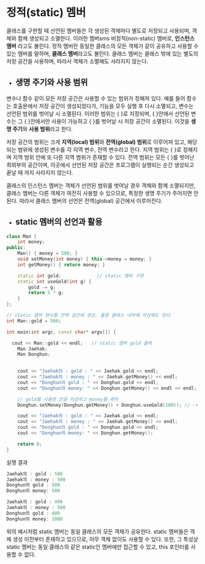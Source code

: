 # 정적(static) 멤버


클래스를 구현할 때 선언된 멤버들은 각 생성된 객체마다 별도로 저장되고 사용되며, 객체와 함께 생성되고 소멸한다. 이러한 멤버sms 비정적(non-static) 멤버로, **인스턴스 멤버** 라고도
불린다. 정적 멤버란 동일한 클래스의 모든 객체가 같이 공유하고 사용할 수 있는 멤버를 말하며, **클래스 멤버**라고도 불린다. 클래스 멤버는 클래스 밖에 있는 별도의 저장 공간을 사용하며, 
따라서 객체가 소멸해도 사라지지 않는다.

+ ## 생명 주기와 사용 범위

변수나 함수 같이 모든 저장 공간은 사용할 수 있는 범위가 정해져 있다. 예를 들어 함수는 호출문에서 저장 공간이 생성되었다가, 기능을 모두 실행 후 다시 소멸되고, 변수는
선언된 범위를 벗어날 시 소멸된다. 이러한 범위는 { }로 지정되며, { }안에서 선언된 변수는 그 { }안에서만 사용이 가능하고
{ }를 벗어날 시 저장 공간이 소멸된다. 이것을 **생명 주기**와 **사용 범위**라고 한다. 

저장 공간의 범위는 크게 **지역(local) 범위**와 **전역(global) 범위**로 이루어져 있고, 해당되는 범위에 생성된 변수를 각 지역 변수, 전역 변수라고 한다.
지역 범위는 { }로 정해지며 지역 범위 안에 또 다른 지역 범위가 존재할 수 있다. 전역 범위는 모든 { }를 벗어난 최외부의 공간이며, 이곳에서 선언된 저장 공간은
프로그램이 실행되는 순간 생성되고 끝날 때 까지 사라지지 않는다.


클래스의 인스턴스 멤버는 객체가 선언된 범위를 벗어날 경우 객체와 함께 소멸되지만, 클래스 멤버는 다른 객체가 여전히 사용할 수 있으므로, 특정한 생명 주기가 주어지면 안된다.
따라서 클래스 멤버의 선언은 전역(global) 공간에서 이루어진다.

+ ## static 멤버의 선언과 활용

```c++
class Man {
	int money;
public:
	Man() { money = 500; }
	void setMoney(int money) { this->money = money; }
	int getMoney() { return money; }

	static int gold;             // static 멤버 구현
	static int useGold(int g) {
		gold -= g;
		return 5 * g;
	}
};

// static 멤버 변수를 전역 공간에 생성, 물론 클래스 내부에 작성해도 된다.
int Man::gold = 500;

int main(int argc, const char* argv[]) {

  cout << Man::gold << endl;   // static 멤버 gold 출력
	Man Jaehak;
	Man Donghun;

	
	cout << "Jaehak의 : gold : " << Jaehak.gold << endl;
	cout << "Jaehak의 : money : " << Jaehak.getMoney() << endl;
	cout << "Donghun의 gold : " << Donghun.gold << endl;
	cout << "Donghun의 money: " << Donghun.getMoney() << endl << endl;

	// gold를 사용한 만큼 차감하고 money를 획득
	Donghun.setMoney(Donghun.getMoney() + Donghun.useGold(100)); // -> 클래스 멤버는 Man::useGold()의 형태처럼 클래스 이름으로 사용 가능

	cout << "Jaehak의 : gold : " << Jaehak.gold << endl;
	cout << "Jaehak의 : money : " << Jaehak.getMoney() << endl;
	cout << "Donghun의 gold : " << Donghun.gold << endl;
	cout << "Donghun의 money: " << Donghun.getMoney();

	return 0;
}
```
실행 결과
```c++
Jaehak의 : gold : 500
Jaehak의 : money : 500
Donghun의 gold : 500
Donghun의 money: 500

Jaehak의 : gold : 400
Jaehak의 : money : 500
Donghun의 gold : 400
Donghun의 money: 1000
```
위의 예시처럼 static 멤버는 동일 클래스의 모든 객체가 공유한다. static 멤버들은 객체 생성 이전부터 존재하고 있으므로, 아무 객체 없이도 사용할 수 있다.
또한, 그 특성상 static 멤버는 동일 클래스의 같은 static인 멤버에만 접근할 수 있고, this 포인터를 사용할 수 없다. 




